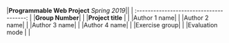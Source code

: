 |**Programmable Web Project** *Spring 2019*||
| :--------------------------------------: |
|**Group Number**|                             |
|**Project title** |                           |
|Author 1 name|                            |
|Author 2 name|                            |
|Author 3 name|                            |
|Author 4 name|                            |
|Exercise group|                           |
|Evaluation mode |                         |